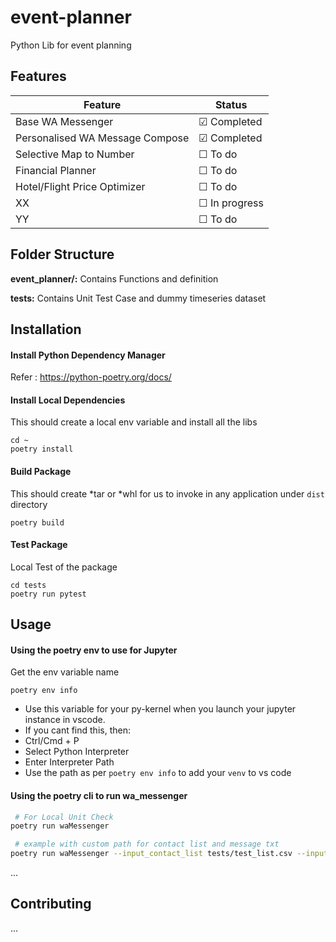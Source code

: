 # event-planner

Python Lib for event planning


## Features

| Feature                 | Status            |
| ----------------------- | ----------------- |
| Base WA Messenger            | &#9745; Completed |
| Personalised WA Message Compose          | &#9745; Completed |
| Selective Map to Number  | &#9744; To do     |
| Financial Planner   | &#9744; To do     |
| Hotel/Flight Price Optimizer  | &#9744; To do     |
| XX                      | &#9744; In progress|
| YY                      | &#9744; To do     |


## Folder Structure

**event_planner/:** Contains Functions and definition

**tests:** Contains Unit Test Case and dummy timeseries dataset

## Installation

#### Install Python Dependency Manager

Refer : https://python-poetry.org/docs/


#### Install Local Dependencies
This should create a local env variable and install all the libs
```
cd ~
poetry install
```

#### Build Package
This should create *tar or *whl for us to invoke in any application under ```dist``` directory 
```
poetry build
```

#### Test Package
Local Test of the package
```
cd tests
poetry run pytest
```

## Usage

#### Using the poetry env to use for Jupyter
Get the env variable name
```
poetry env info
```
- Use this variable for your py-kernel when you launch your jupyter instance in vscode. 
- If you cant find this, then:
- Ctrl/Cmd + P
- Select Python Interpreter
- Enter Interpreter Path
- Use the path as per ```poetry env info``` to add your ``venv`` to vs code


#### Using the poetry cli to run wa_messenger

```bash
 # For Local Unit Check 
poetry run waMessenger 
 ```


```bash
 # example with custom path for contact list and message txt
poetry run waMessenger --input_contact_list tests/test_list.csv --input_msg_txt tests/test.txt
 ```

...

## Contributing

...